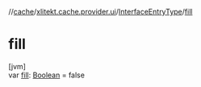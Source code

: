 //[cache](../../../index.md)/[xlitekt.cache.provider.ui](../index.md)/[InterfaceEntryType](index.md)/[fill](fill.md)

# fill

[jvm]\
var [fill](fill.md): [Boolean](https://kotlinlang.org/api/latest/jvm/stdlib/kotlin/-boolean/index.html) = false
